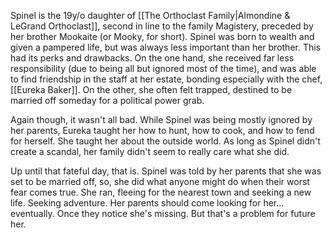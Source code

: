Spinel is the 19y/o daughter of [[The Orthoclast Family|Almondine & LeGrand Orthoclast]], second in line to the family Magistery, preceded by her brother Mookaite (or Mooky, for short). Spinel was born to wealth and given a pampered life, but was always less important than her brother. This had its perks and drawbacks. On the one hand, she received far less responsibility (due to being all but ignored most of the time), and was able to find friendship in the staff at her estate, bonding especially with the chef, [[Eureka Baker]]. On the other, she often felt trapped, destined to be married off someday for a political power grab.

Again though, it wasn't all bad. While Spinel was being mostly ignored by her parents, Eureka taught her how to hunt, how to cook, and how to fend for herself. She taught her about the outside world. As long as Spinel didn't create a scandal, her family didn't seem to really care what she did.

Up until that fateful day, that is. Spinel was told by her parents that she was set to be married off, so, she did what anyone might do when their worst fear comes true. She ran, fleeing for the nearest town and seeking a new life. Seeking adventure. Her parents should come looking for her... eventually. Once they notice she's missing. But that's a problem for future her.